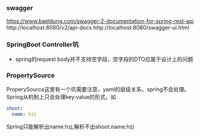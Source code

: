 ### swagger
https://www.baeldung.com/swagger-2-documentation-for-spring-rest-api
http://localhost:8080/v2/api-docs
http://localhost:8080/swagger-ui.html

### SpringBoot Controller坑
- spring的request body并不支持空字段，空字段的DTO应属于设计上的问题

### PropertySource
ProperySource这里有一个坑需要注意，yaml的层级关系，spring不会处理。  
Spring从机制上只会处理key:value的形式，如
```yaml
shoot:
  name: hzj
```
Spring只能解析出name:hzj,解析不出shoot.name:hzj